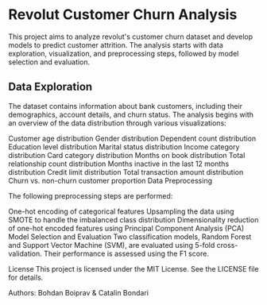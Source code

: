 # Revolut Customer Churn Analysis

This project aims to analyze revolut's customer churn dataset and develop models to predict customer attrition. The analysis starts with data exploration, visualization, and preprocessing steps, followed by model selection and evaluation.

## Data Exploration
The dataset contains information about bank customers, including their demographics, account details, and churn status. The analysis begins with an overview of the data distribution through various visualizations:

Customer age distribution
Gender distribution
Dependent count distribution
Education level distribution
Marital status distribution
Income category distribution
Card category distribution
Months on book distribution
Total relationship count distribution
Months inactive in the last 12 months distribution
Credit limit distribution
Total transaction amount distribution
Churn vs. non-churn customer proportion
Data Preprocessing

The following preprocessing steps are performed:

One-hot encoding of categorical features
Upsampling the data using SMOTE to handle the imbalanced class distribution
Dimensionality reduction of one-hot encoded features using Principal Component Analysis (PCA)
Model Selection and Evaluation
Two classification models, Random Forest and Support Vector Machine (SVM), are evaluated using 5-fold cross-validation. Their performance is assessed using the F1 score.

License
This project is licensed under the MIT License. See the LICENSE file for details.

Authors: Bohdan Boiprav & Catalin Bondari
